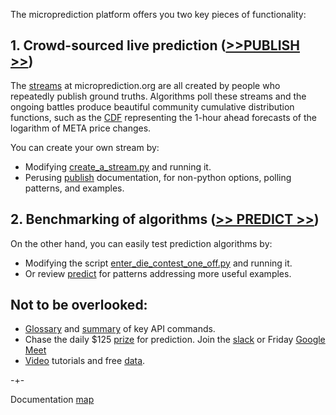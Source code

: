 The microprediction platform offers you two key pieces of functionality:

## 1. Crowd-sourced live prediction ([>>PUBLISH >>](https://microprediction.github.io/microprediction/publish.html))

The [streams](https://www.microprediction.org/browse_streams.html) at
microprediction.org are all created by people who repeatedly publish ground truths. Algorithms
poll these streams and the ongoing battles produce 
beautiful community cumulative distribution functions, such as the [CDF](https://www.microprediction.org/stream_dashboard.html?stream=faang_1&horizon=3555) representing the 1-hour ahead
forecasts of the logarithm of META price changes. 

You can create your own stream by:
 - Modifying [create_a_stream.py](https://github.com/microprediction/microprediction/blob/master/hello_world/create_a_stream.py) and running it. 
 - Perusing [publish](https://microprediction.github.io/microprediction/publish.html)  documentation, for non-python options, polling patterns, and examples.   

## 2. Benchmarking of algorithms ([>> PREDICT >>](https://microprediction.github.io/microprediction/predict.html))

On the other hand, you can easily test prediction algorithms by: 

 - Modifying the script
[enter_die_contest_one_off.py](https://github.com/microprediction/microprediction/blob/master/hello_world/enter_die_contest_one_off.py) and running it.
 - Or review [predict](https://microprediction.github.io/microprediction/predict.html) for patterns addressing more useful examples. 

## Not to be overlooked:

 - [Glossary](https://microprediction.github.io/microprediction/glossary.html) and [summary](https://microprediction.github.io/microprediction/summary.html) of key API commands.
 - Chase the daily $125 [prize](https://www.microprediction.com/competitions/daily) for prediction. Join the [slack](https://microprediction.github.io/microprediction/slack.html) or Friday [Google Meet](https://microprediction.github.io/microprediction/meet.html)
 - [Video](https://microprediction.github.io/microprediction/videos.html) tutorials and free [data](https://microprediction.github.io/microprediction/data.html). 
 
-+- 

Documentation [map](https://microprediction.github.io/microprediction/map.html)






